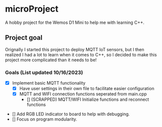 # microProject
 A hobby project for the Wemos D1 Mini to help me with learning C++.

## Project goal 
 Orignally I started this project to deploy MQTT IoT sensors, but I then realized I had a lot to learn when it comes to C++, so I decided to make this project more complicated than it needs to be!

### Goals (List updated 10/16/2023)
- [x] Implement basic MQTT functionality
    - [x] Have user settings in their own file to facilitate easier configuration 
    - [x] MQTT and WIFI connection functions seperated from main.cpp 
        - [] (SCRAPPED) MQTT/WIFI Initialize functions and reconnect functions
- [] Add RGB LED indicator to board to help with debugging. 
- [] Focus on program modularity. 
